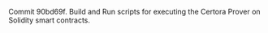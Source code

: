 Commit 90bd69f.                    Build and Run scripts for executing the Certora Prover on Solidity smart contracts.